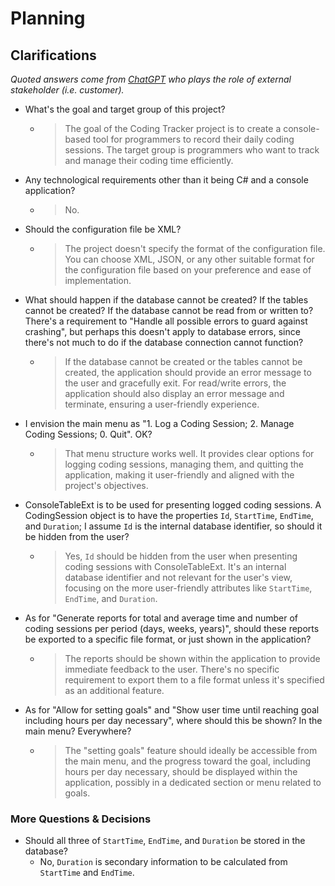 # Planning

## Clarifications
*Quoted answers come from [ChatGPT](https://chat.openai.com/) who plays the role of external stakeholder (i.e. customer).*

- What's the goal and target group of this project?
  - >The goal of the Coding Tracker project is to create a console-based tool for programmers to record their daily coding sessions. The target group is programmers who want to track and manage their coding time efficiently.
- Any technological requirements other than it being C# and a console application?
  - >No.
- Should the configuration file be XML?
  - >The project doesn't specify the format of the configuration file. You can choose XML, JSON, or any other suitable format for the configuration file based on your preference and ease of implementation.
- What should happen if the database cannot be created? If the tables cannot be created? If the database cannot be read from or written to? There's a requirement to "Handle all possible errors to guard against crashing", but perhaps this doesn't apply to database errors, since there's not much to do if the database connection cannot function?
  - >If the database cannot be created or the tables cannot be created, the application should provide an error message to the user and gracefully exit. For read/write errors, the application should also display an error message and terminate, ensuring a user-friendly experience.
- I envision the main menu as "1. Log a Coding Session; 2. Manage Coding Sessions; 0. Quit". OK?
  - >That menu structure works well. It provides clear options for logging coding sessions, managing them, and quitting the application, making it user-friendly and aligned with the project's objectives.
- ConsoleTableExt is to be used for presenting logged coding sessions. A CodingSession object is to have the properties `Id`, `StartTime`, `EndTime`, and `Duration`; I assume `Id` is the internal database identifier, so should it be hidden from the user?
  - >Yes, `Id` should be hidden from the user when presenting coding sessions with ConsoleTableExt. It's an internal database identifier and not relevant for the user's view, focusing on the more user-friendly attributes like `StartTime`, `EndTime`, and `Duration`.
- As for "Generate reports for total and average time and number of coding sessions per period (days, weeks, years)", should these reports be exported to a specific file format, or just shown in the application?
  - >The reports should be shown within the application to provide immediate feedback to the user. There's no specific requirement to export them to a file format unless it's specified as an additional feature.
- As for "Allow for setting goals" and "Show user time until reaching goal including hours per day necessary", where should this be shown? In the main menu? Everywhere?
  - >The "setting goals" feature should ideally be accessible from the main menu, and the progress toward the goal, including hours per day necessary, should be displayed within the application, possibly in a dedicated section or menu related to goals.

### More Questions & Decisions
- Should all three of `StartTime`, `EndTime`, and `Duration` be stored in the database?
  - No, `Duration` is secondary information to be calculated from `StartTime` and `EndTime`.
